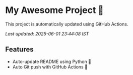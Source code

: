 # My Awesome Project 🚀

This project is automatically updated using GitHub Actions.

_Last updated: 2025-06-01 23:44:08 IST_

## Features
- Auto-update README using Python 🐍
- Auto Git push with GitHub Actions 🤖
